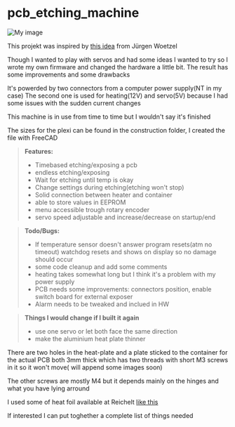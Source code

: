 pcb_etching_machine
===================


![My image](http://abload.de/img/img_20131203_202908_4bak7n.jpg)

This projekt was inspired by [this idea](http://avr-projekte.de/aetz2.htm) from Jürgen Woetzel

Though I wanted to play with servos and had some ideas I wanted to try so I wrote my own firmware and changed the hardware a little bit.
The result has some improvements and some drawbacks

It's powerded by two connectors from a computer power supply(NT in my case)
The second one is used for heating(12V) and servo(5V) because I had some issues with the sudden current changes

This machine is in use from time to time but I wouldn't say it's finished

The sizes for the plexi can be found in the construction folder, I created the file with FreeCAD

> **Features:**
> 
> - Timebased etching/exposing a pcb
> - endless etching/exposing
> - Wait for etching until temp is okay
> - Change settings during etching(etching won't stop)
> - Solid connection between heater and container
> - able to store values in EEPROM
> - menu accessible trough rotary encoder
> - servo speed adjustable and increase/decrease on startup/end

> **Todo/Bugs:**
> 
> - If temperature sensor doesn't answer program resets(atm no timeout)
    watchdog resets and shows on display so no damage should occur
> - some code cleanup and add some comments
> - heating takes somewhat long but I think it's a problem with my power supply
> - PCB needs some improvements: connectors position, enable switch board for external exposer
> - Alarm needs to be tweaked and inclued in HW

> **Things I would change if I built it again**
> 
> - use one servo or let both face the same direction
> - make the aluminium heat plate thinner

There are two holes in the heat-plate and a plate sticked to the container for the actual PCB both 3mm thick
which has two threads with short M3 screws in it so it won't move( will append some images soon)

The other screws are mostly M4 but it depends mainly on the hinges and what you have lying arround

I used some of heat foil available at Reichelt [like this](http://www.reichelt.de/THF-65100/3/index.html?&ACTION=3&LA=446&ARTICLE=108461&artnr=THF-65100&SEARCH=heizung)

If interested I can put toghether a complete list of things needed
